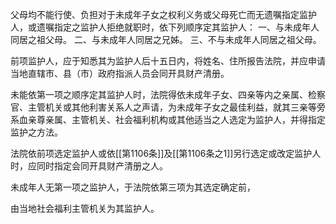 父母均不能行使、负担对于未成年子女之权利义务或父母死亡而无遗嘱指定监护人，或遗嘱指定之监护人拒绝就职时，依下列顺序定其监护人：
一、与未成年人同居之祖父母。
二、与未成年人同居之兄姊。
三、不与未成年人同居之祖父母。

前项监护人，应于知悉其为监护人后十五日内，将姓名、住所报告法院，并应申请当地直辖市、县（市）政府指派人员会同开具财产清册。

未能依第一项之顺序定其监护人时，法院得依未成年子女、四亲等内之亲属、检察官、主管机关或其他利害关系人之声请，为未成年子女之最佳利益，就其三亲等旁系血亲尊亲属、主管机关、社会福利机构或其他适当之人选定为监护人，并得指定监护之方法。

法院依前项选定监护人或依[[第1106条]]及[[第1106条之1]]另行选定或改定监护人时，应同时指定会同开具财产清册之人。

未成年人无第一项之监护人，于法院依第三项为其选定确定前，

由当地社会福利主管机关为其监护人。